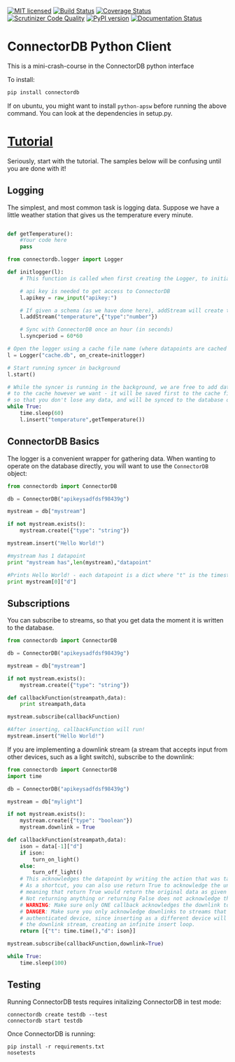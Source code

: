 [![MIT licensed](https://img.shields.io/badge/license-MIT-blue.svg)](https://github.com/connectordb/connectordb-python/blob/master/LICENSE) [![Build Status](https://travis-ci.org/connectordb/connectordb-python.svg?branch=master)](https://travis-ci.org/connectordb/connectordb-python) [![Coverage Status](https://coveralls.io/repos/github/connectordb/connectordb-python/badge.svg?branch=master)](https://coveralls.io/github/connectordb/connectordb-python?branch=master) [![Scrutinizer Code Quality](https://scrutinizer-ci.com/g/connectordb/connectordb-python/badges/quality-score.png?b=master)](https://scrutinizer-ci.com/g/connectordb/connectordb-python/?branch=master) [![PyPI version](https://badge.fury.io/py/connectordb.svg)](https://badge.fury.io/py/connectordb)  [![Documentation Status](https://readthedocs.org/projects/connectordb-python/badge/?version=latest)](http://connectordb-python.readthedocs.org/en/latest/?badge=latest)

# ConnectorDB Python Client
This is a mini-crash-course in the ConnectorDB python interface

To install:

```python
pip install connectordb
```

If on ubuntu, you might want to install `python-apsw` before running the above command. You can look at the dependencies in setup.py.

# [Tutorial](https://connectordb-python.readthedocs.io/en/latest/tutorial.html)

Seriously, start with the tutorial. The samples below will be confusing until you are done with it!

## Logging
The simplest, and most common task is logging data. Suppose we have a little weather station that gives us the temperature every minute.

```python

def getTemperature():
    #Your code here
    pass

from connectordb.logger import Logger

def initlogger(l):
    # This function is called when first creating the Logger, to initialize the values

    # api key is needed to get access to ConnectorDB
    l.apikey = raw_input("apikey:")

    # If given a schema (as we have done here), addStream will create the stream if it doesn't exist
    l.addStream("temperature",{"type":"number"})

    # Sync with ConnectorDB once an hour (in seconds)
    l.syncperiod = 60*60

# Open the logger using a cache file name (where datapoints are cached before syncing)
l = Logger("cache.db", on_create=initlogger)

# Start running syncer in background
l.start()

# While the syncer is running in the background, we are free to add data
# to the cache however we want - it will be saved first to the cache file
# so that you don't lose any data, and will be synced to the database once an hour
while True:
    time.sleep(60)
    l.insert("temperature",getTemperature())
```

## ConnectorDB Basics
The logger is a convenient wrapper for gathering data. When wanting to operate on the database directly, you will want to use the `ConnectorDB` object:

```python
from connectordb import ConnectorDB

db = ConnectorDB("apikeysadfdsf98439g")

mystream = db["mystream"]

if not mystream.exists():
    mystream.create({"type": "string"})

mystream.insert("Hello World!")

#mystream has 1 datapoint
print "mystream has",len(mystream),"datapoint"

#Prints Hello World! - each datapoint is a dict where "t" is the timestamp, and "d" is the data
print mystream[0]["d"]
```

## Subscriptions
You can subscribe to streams, so that you get data the moment it is written to the database.

```python
from connectordb import ConnectorDB

db = ConnectorDB("apikeysadfdsf98439g")

mystream = db["mystream"]

if not mystream.exists():
    mystream.create({"type": "string"})

def callbackFunction(streampath,data):
    print streampath,data

mystream.subscribe(callbackFunction)

#After inserting, callbackFunction will run!
mystream.insert("Hello World!")
```

If you are implementing a downlink stream (a stream that accepts input from other devices, such as a light switch), subscribe to the downlink:

```python
from connectordb import ConnectorDB
import time

db = ConnectorDB("apikeysadfdsf98439g")

mystream = db["mylight"]

if not mystream.exists():
    mystream.create({"type": "boolean"})
    mystream.downlink = True

def callbackFunction(streampath,data):
    ison = data[-1]["d"]
    if ison:
        turn_on_light()
    else:
        turn_off_light()
    # This acknowledges the datapoint by writing the action that was taken to the real stream
    # As a shortcut, you can also use return True to acknowledge the unmodified data
    # meaning that return True would return the original data as given by the data variable.
    # Not returning anything or returning False does not acknowledge the downlink.
    # WARNING: Make sure only ONE callback acknowledges the downlink to avoid double-inserts
    # DANGER: Make sure you only acknowledge downlinks to streams that belong to the currently
    # authenticated device, since inserting as a different device will redirect to
    # the downlink stream, creating an infinite insert loop.
    return [{"t": time.time(),"d": ison}]

mystream.subscribe(callbackFunction,downlink=True)

while True:
    time.sleep(100)
```


## Testing

Running ConnectorDB tests requires initalizing ConnectorDB in test mode:

```
connectordb create testdb --test
connectordb start testdb
```

Once ConnectorDB is running:

```
pip install -r requirements.txt
nosetests
```
